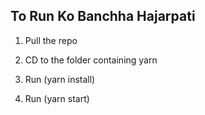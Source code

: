 ## To Run Ko Banchha Hajarpati

1. Pull the repo

2. CD to the folder containing yarn

3. Run (yarn install)

4. Run (yarn start)

